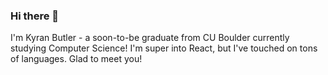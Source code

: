 ### Hi there 👋

I'm Kyran Butler - a soon-to-be graduate from CU Boulder currently studying Computer Science! I'm super into React, but I've touched on tons of languages. Glad to meet you!

<!--
**KyButler/KyButler** is a ✨ _special_ ✨ repository because its `README.md` (this file) appears on your GitHub profile.

Here are some ideas to get you started:

- 🔭 I’m currently working on ...
- 🌱 I’m currently learning ...
- 👯 I’m looking to collaborate on ...
- 🤔 I’m looking for help with ...
- 💬 Ask me about ...
- 📫 How to reach me: ...
- 😄 Pronouns: ...
- ⚡ Fun fact: ...
-->
